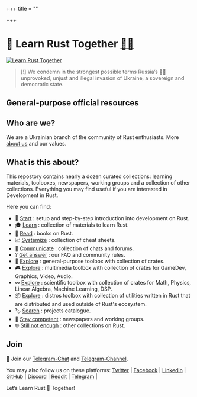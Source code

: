 +++
title = ""

+++
<!-- ![Rust](/img/logo/Logo2.jpg) -->

# 🦀 Learn Rust Together [💙💛](/posts/readme-ua#-вивчаємо-rust-разом-)

[![Learn Rust Together](https://raw.githubusercontent.com/rust-lang-ua/learn_rust_together/59713d4ae68edc4aa1447a1194f772adb4cecde0/asset/logo/Collage_2.jpg)](https://github.com/rust-lang-ua/learn_rust_together)

> [!] We condemn in the strongest possible terms Russia’s 🏴‍☠️ unprovoked, unjust and illegal invasion of Ukraine, a sovereign and democratic state.

## General-purpose official resources

## Who are we?
We are a Ukrainian branch of the community of Rust enthusiasts. More [about us](/posts/about-us) and our values.

## What is this about?
This repostory contains nearly a dozen curated collections: learning materials, toolboxes, newspapers, working groups and a collection of other collections. Everything you may find useful if you are interested in Development in Rust.

Here you can find:

- 👣 [Start](/posts/introduction) : setup and step-by-step introduction into development on Rust.
- 🎓 [Learn](/posts/learn) : collection of materials to learn Rust.
- 📘 [Read](https://github.com/sger/RustBooks) : books on Rust.
- 📈 [Systemize](/posts/cheat-sheets) : collection of cheat sheets.
- 💬 [Communicate](/posts/communicate) : collection of chats and forums.
- ? [Get answer](/posts/about-us#question-faq) : our FAQ and community rules.
- 🔧 [Explore](/posts/toolbox-general) : general-purpose toolbox with collection of crates.
- 🎮 [Explore](/posts/toolbox-multimedia) : multimedia toolbox with collection of crates for GameDev, Graphics, Video, Audio.
- ∞ [Explore](/posts/toolbox-scientific) : scientific toolbox with collection of crates for Math, Physics, Linear Algebra, Machine Learning, DSP.
- 📦 [Explore](/posts/toolbox-distros) : distros toolbox with collection of utilities written in Rust that are distributed and used outside of Rust's ecosystem.
- 🏷 [Search](/posts/collection-of-collections#label-projects-catalogue) : projects catalogue.
- 📰 [Stay competent](/posts/collection-of-collections#newspaper-newspapers-and-working-groups) : newspapers and working groups.
- 🌐 [Still not enough](/posts/collection-of-collections#globe_with_meridians-other-collections-on-rust) : other collections on Rust.

## Join

💬 Join our [Telegram-Chat](https://t.me/rustlang_ua) and [Telegram-Channel](https://t.me/learn_rust_ukr). <br/>

You may also follow us on these platforms:
[Twitter](https://twitter.com/RustUkraine)  |
[Facebook](https://www.facebook.com/learntogetherpro) |
[Linkedin](https://www.linkedin.com/company/learn-together-pro) |
[GitHub](https://github.com/rust-lang-ua) |
[Discord](https://discord.com/invitJVCZfTVf5A) |
[Reddit](https://www.reddit.com/r/rustlang_ua) |
[Telegram](https://t.me/rustlang_ua) |
<br/>

Let’s Learn Rust 🦀 Together!
